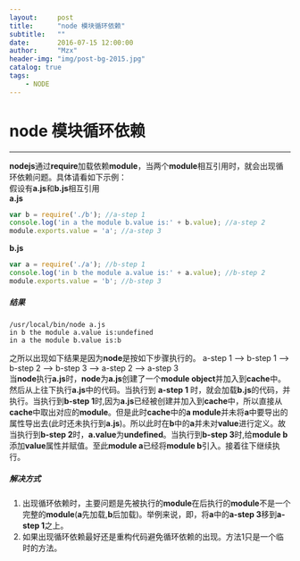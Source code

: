 ```yaml
---
layout:     post
title:      "node 模块循环依赖"
subtitle:   ""
date:       2016-07-15 12:00:00
author:     "Mzx"
header-img: "img/post-bg-2015.jpg"
catalog: true
tags:
    - NODE
---
```




# node 模块循环依赖
----
**nodejs**通过**require**加载依赖**module**，当两个**module**相互引用时，就会出现循环依赖问题。具体请看如下示例：  
假设有**a.js**和**b.js**相互引用    
**a.js**

```js
var b = require('./b'); //a-step 1
console.log('in a the module b.value is:' + b.value); //a-step 2
module.exports.value = 'a'; //a-step 3
```
**b.js**

```js
var a = require('./a'); //b-step 1
console.log('in b the module a.value is:' + a.value); //b-step 2
module.exports.value = 'b'; //b-step 3
```

##### 结果

```
/usr/local/bin/node a.js
in b the module a.value is:undefined
in a the module b.value is:b
```

之所以出现如下结果是因为**node**是按如下步骤执行的。
a-step 1 --> b-step 1 --> b-step 2 --> b-step 3 --> a-step 2 --> a-step 3   
当**node**执行**a.js**时，**node**为**a.js**创建了一个**module object**并加入到**cache**中。然后从上往下执行**a.js**中的代码。当执行到 **a-step 1** 时，就会加载**b.js**的代码，并执行。当执行到**b-step 1**时,因为**a.js**已经被创建并加入到**cache**中，所以直接从**cache**中取出对应的**module**。但是此时**cache**中的**a module**并未将**a**中要导出的属性导出去(此时还未执行到**a.js**)。所以此时在**b**中的**a**并未对**value**进行定义。故当执行到**b-step 2**时，**a.value**为**undefined**。当执行到**b-step 3**时,给**module b**添加**value**属性并赋值。至此**module a**已经将**module b**引入。接着往下继续执行。

##### 解决方式
1. 出现循环依赖时，主要问题是先被执行的**module**在后执行的**module**不是一个完整的**module**(**a**先加载,**b**后加载)。举例来说，即，将**a**中的**a-step 3**移到**a-step 1**之上。
2. 如果出现循环依赖最好还是重构代码避免循环依赖的出现。方法1只是一个临时的方法。

